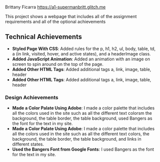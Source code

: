 
Brittany Ficarra
https://a1-supermanbritt.glitch.me

This project shows a webpage that includes all of the assignment requirements and all of the optional achievements

## Technical Achievements
- **Styled Page With CSS**: Added rules for the p, h1, h2, ul, body, table, td,  a (in link, visited, hover, and active states), and a headerImage class.
- **Added JavaScript Animation**: Added an animation with an image on screen to spin around on the top of the page.
- **Added Other HTML Tags**: Added additional tags a, link, image, table, header
- **Added Other HTML Tags**: Added additional tags a, link, image, table, header

### Design Achievements
- **Made a Color Palate Using Adobe**: I made a color palette that includes all the colors used in the site such as all the different text colorsm the background, the table border, the table background, used Bangers as the font for the text in my site.
- **Made a Color Palate Using Adobe**: I made a color palette that includes all the colors used in the site such as all the different text colors, the background, the table border, the table background, and links in different states.
- **Used the Bangers Font from Google Fonts**: I used Bangers as the font for the text in my site.
